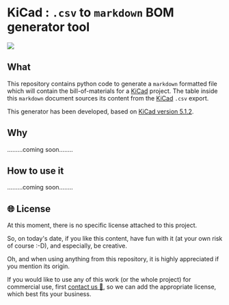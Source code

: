 # KiCad : `.csv` to `markdown` BOM generator tool

![](https://img.shields.io/badge/project%20status-under%20construction-lightgrey.svg)

## What

This repository contains python code to generate a `markdown` formatted file which will contain the bill-of-materials for a [KiCad](http://kicad-pcb.org) project. The table inside this `markdown` document sources its content from the [KiCad](http://kicad-pcb.org) `.csv` export.

This generator has been developed, based on [KiCad version 5.1.2](http://kicad-pcb.org/blog/2019/04/KiCad-5.1.2-Release/).

## Why

.........coming soon........

## How to use it

.........coming soon........

## :globe_with_meridians: License

At this moment, there is no specific license attached to this project.

So, on today's date, if you like this content, have fun with it (at your own risk of course :-D), and especially, be creative.

Oh, and when using anything from this repository, it is highly appreciated if you mention its origin.

If you would like to use any of this work (or the whole project) for commercial use, first [contact us :email:](http://nostradomus.ddns.net/contactform.html), so we can add the appropriate license, which best fits your business.
